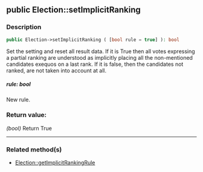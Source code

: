 ## public Election::setImplicitRanking

### Description    

```php
public Election->setImplicitRanking ( [bool rule = true] ): bool
```

Set the setting and reset all result data.
If it is True then all votes expressing a partial ranking are understood as implicitly placing all the non-mentioned candidates exequos on a last rank.
If it is false, then the candidates not ranked, are not taken into account at all.
    

##### **rule:** *bool*   
New rule.    


### Return value:   

*(bool)* Return True


---------------------------------------

### Related method(s)      

* [Election::getImplicitRankingRule](../Election%20Class/public%20Election--getImplicitRankingRule.md)    
